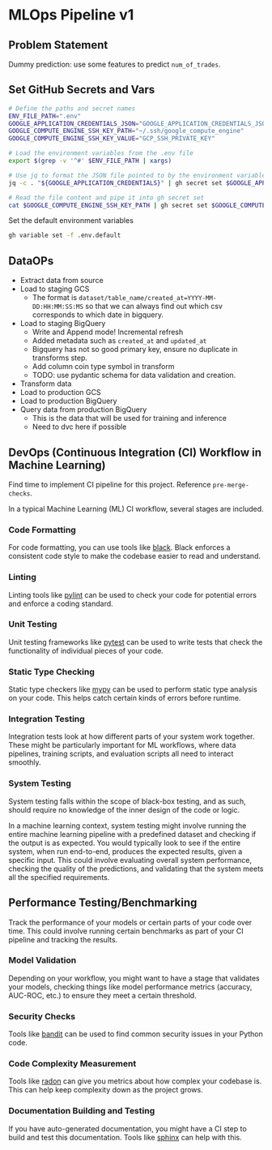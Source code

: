 # MLOps Pipeline v1

## Problem Statement

Dummy prediction: use some features to predict `num_of_trades`.

## Set GitHub Secrets and Vars

```bash
# Define the paths and secret names
ENV_FILE_PATH=".env"
GOOGLE_APPLICATION_CREDENTIALS_JSON="GOOGLE_APPLICATION_CREDENTIALS_JSON"
GOOGLE_COMPUTE_ENGINE_SSH_KEY_PATH="~/.ssh/google_compute_engine"
GOOGLE_COMPUTE_ENGINE_SSH_KEY_VALUE="GCP_SSH_PRIVATE_KEY"

# Load the environment variables from the .env file
export $(grep -v '^#' $ENV_FILE_PATH | xargs)

# Use jq to format the JSON file pointed to by the environment variable, and pipe this into gh secret set
jq -c . "${GOOGLE_APPLICATION_CREDENTIALS}" | gh secret set $GOOGLE_APPLICATION_CREDENTIALS_JSON -b-

# Read the file content and pipe it into gh secret set
cat $GOOGLE_COMPUTE_ENGINE_SSH_KEY_PATH | gh secret set $GOOGLE_COMPUTE_ENGINE_SSH_KEY_VALUE -b-
```

Set the default environment variables

```bash
gh variable set -f .env.default
```

## DataOPs

- Extract data from source
- Load to staging GCS
    - The format is `dataset/table_name/created_at=YYYY-MM-DD:HH:MM:SS:MS` so that we
    can always find out which csv corresponds to which date in bigquery.
- Load to staging BigQuery
    - Write and Append mode! Incremental refresh
    - Added metadata such as `created_at` and `updated_at`
    - Bigquery has not so good primary key, ensure no duplicate in transforms step.
    - Add column coin type symbol in transform
    - TODO: use pydantic schema for data validation and creation.
- Transform data
- Load to production GCS
- Load to production BigQuery
- Query data from production BigQuery
    - This is the data that will be used for training and inference
    - Need to dvc here if possible

## DevOps (Continuous Integration (CI) Workflow in Machine Learning)

Find time to implement CI pipeline for this project. Reference `pre-merge-checks`.

In a typical Machine Learning (ML) CI workflow, several stages are included.

### Code Formatting

For code formatting, you can use tools like [black](https://black.readthedocs.io/). Black enforces a consistent code style to make the codebase easier to read and understand.

### Linting

Linting tools like [pylint](https://www.pylint.org/) can be used to check your code for potential errors and enforce a coding standard.

### Unit Testing

Unit testing frameworks like [pytest](https://docs.pytest.org/) can be used to write tests that check the functionality of individual pieces of your code.

### Static Type Checking

Static type checkers like [mypy](http://mypy-lang.org/) can be used to perform static type analysis on your code. This helps catch certain kinds of errors before runtime.

### Integration Testing

Integration tests look at how different parts of your system work together. These might be particularly important for ML workflows, where data pipelines, training scripts, and evaluation scripts all need to interact smoothly.

### System Testing

System testing falls within the scope of black-box testing, and as such, should require no knowledge of the inner design of the code or logic.

In a machine learning context, system testing might involve running the entire machine learning pipeline with a predefined dataset and checking if the output is as expected. You would typically look to see if the entire system, when run end-to-end, produces the expected results, given a specific input. This could involve evaluating overall system performance, checking the quality of the predictions, and validating that the system meets all the specified requirements.

## Performance Testing/Benchmarking

Track the performance of your models or certain parts of your code over time. This could involve running certain benchmarks as part of your CI pipeline and tracking the results.

### Model Validation

Depending on your workflow, you might want to have a stage that validates your models, checking things like model performance metrics (accuracy, AUC-ROC, etc.) to ensure they meet a certain threshold.

### Security Checks

Tools like [bandit](https://bandit.readthedocs.io/) can be used to find common security issues in your Python code.

### Code Complexity Measurement

Tools like [radon](https://radon.readthedocs.io/) can give you metrics about how complex your codebase is. This can help keep complexity down as the project grows.

### Documentation Building and Testing

If you have auto-generated documentation, you might have a CI step to build and test this documentation. Tools like [sphinx](https://www.sphinx-doc.org/) can help with this.

